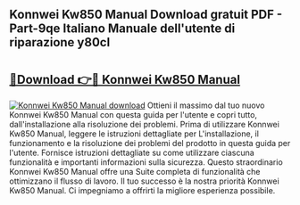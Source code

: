 ## Konnwei Kw850 Manual Download gratuit PDF - Part-9qe Italiano Manuale dell'utente di riparazione y80cl

# <h2><a href="http://dfak11.blite.top/?on=Konnwei+Kw850+Manual">🔗Download 👉🔴 Konnwei Kw850 Manual</a></h2>

[![Konnwei Kw850 Manual download](https://i.imgur.com/lujVjoI.png)](http://dfak11.blite.top/?on=Konnwei+Kw850+Manual)
Ottieni il massimo dal tuo nuovo Konnwei Kw850 Manual con questa guida per l'utente e copri tutto, dall'installazione alla risoluzione dei problemi. Prima di utilizzare Konnwei Kw850 Manual, leggere le istruzioni dettagliate per L'installazione, il funzionamento e la risoluzione dei problemi del prodotto in questa guida per l'utente. Fornisce istruzioni dettagliate su come utilizzare ciascuna funzionalità e importanti informazioni sulla sicurezza. Questo straordinario Konnwei Kw850 Manual offre una Suite completa di funzionalità che ottimizzano il flusso di lavoro. Il tuo successo è la nostra priorità Konnwei Kw850 Manual. Ci impegniamo a offrirti la migliore esperienza possibile.
